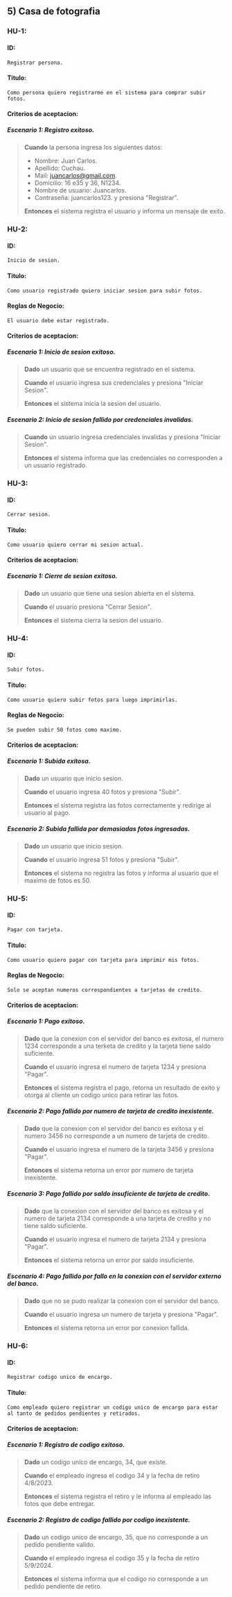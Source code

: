 ## 5) Casa de fotografia
### HU-1:
#### ID: 
`Registrar persona.`
#### Titulo:
`Como persona quiero registrarme en el sistema para comprar subir fotos.`

#### Criterios de aceptacion:
##### Escenario 1: Registro exitoso.
>**Cuando** la persona ingresa los siguientes datos:
>- Nombre: Juan Carlos.
>- Apellido: Cuchau.
>- Mail: juancarlos@gmail.com.
>- Domicilio: 16 e35 y 36, N1234.
>- Nombre de usuario: Juancarlos.
>- Contraseña: juancarlos123.
>y presiona "Registrar".
>
>**Entonces** el sistema registra el usuario y informa un mensaje de exito.

### HU-2:
#### ID:
`Inicio de sesion.`
#### Titulo:
`Como usuario registrado quiero iniciar sesion para subir fotos.`
#### Reglas de Negocio:
`El usuario debe estar registrado.`

#### Criterios de aceptacion:
##### Escenario 1: Inicio de sesion exitoso.
>**Dado** un usuario que se encuentra registrado en el sistema.
>
>**Cuando** el usuario ingresa sus credenciales y presiona "Iniciar Sesion".
>
>**Entonces** el sistema inicia la sesion del usuario.

##### Escenario 2: Inicio de sesion fallido por credenciales invalidas.
>**Cuando** un usuario ingresa credenciales invalidas y presiona "Iniciar Sesion".
>
>**Entonces** el sistema informa que las credenciales no corresponden a un usuario registrado.

### HU-3:
#### ID:
`Cerrar sesion.`
#### Titulo:
`Como usuario quiero cerrar mi sesion actual.`

#### Criterios de aceptacion:
##### Escenario 1: Cierre de sesion exitoso.
>**Dado** un usuario que tiene una sesion abierta en el sistema.
>
>**Cuando** el usuario presiona "Cerrar Sesion".
>
>**Entonces** el sistema cierra la sesion del usuario.

### HU-4:
#### ID:
`Subir fotos.`
#### Titulo:
`Como usuario quiero subir fotos para luego imprimirlas.`
#### Reglas de Negocio:
`Se pueden subir 50 fotos como maximo.`

#### Criterios de aceptacion:
##### Escenario 1: Subida exitosa.
>**Dado** un usuario que inicio sesion.
>
>**Cuando** el usuario ingresa 40 fotos y presiona "Subir".
>
>**Entonces** el sistema registra las fotos correctamente y redirige al usuario al pago.

##### Escenario 2: Subida fallida por demasiadas fotos ingresadas.
>**Dado** un usuario que inicio sesion.
>
>**Cuando** el usuario ingresa 51 fotos y presiona "Subir".
>
>**Entonces** el sistema no registra las fotos y informa al usuario que el maximo de fotos es 50.

### HU-5:
#### ID:
`Pagar con tarjeta.`
#### Titulo:
`Como usuario quiero pagar con tarjeta para imprimir mis fotos.`
#### Reglas de Negocio:
`Solo se aceptan numeros correspondientes a tarjetas de credito.`

#### Criterios de aceptacion:
##### Escenario 1: Pago exitoso.
>**Dado** que la conexion con el servidor del banco es exitosa, el numero 1234 corresponde a una terketa de credito y la tarjeta tiene saldo suficiente.
>
>**Cuando** el usuario ingresa el numero de tarjeta 1234 y presiona "Pagar".
>
>**Entonces** el sistema registra el pago, retorna un resultado de exito y otorga al cliente un codigo unico para retirar las fotos.

##### Escenario 2: Pago fallido por numero de tarjeta de credito inexistente.
>**Dado** que la conexion con el servidor del banco es exitosa y el numero 3456 no corresponde a un numero de tarjeta de credito.
>
>**Cuando** el usuario ingresa el numero de la tarjeta 3456 y presiona "Pagar".
>
>**Entonces** el sistema retorna un error por numero de tarjeta inexistente.

##### Escenario 3: Pago fallido por saldo insuficiente de tarjeta de credito.
>**Dado** que la conexion con el servidor del banco es exitosa y el numero de tarjeta 2134 corresponde a una tarjeta de credito y no tiene saldo suficiente.
>
>**Cuando** el usuario ingresa el numero de tarjeta 2134 y presiona "Pagar".
>
>**Entonces** el sistema retorna un error por saldo insuficiente.

##### Escenario 4: Pago fallido por fallo en la conexion con el servidor externo del banco.
>**Dado** que no se pudo realizar la conexion con el servidor del banco.
>
>**Cuando** el usuario ingresa un numero de tarjeta y presiona "Pagar".
>
>**Entonces** el sistema retorna un error por conexion fallida.

### HU-6:
#### ID:
`Registrar codigo unico de encargo.`
#### Titulo:
`Como empleado quiero registrar un codigo unico de encargo para estar al tanto de pedidos pendientes y retirados.`

#### Criterios de aceptacion:
##### Escenario 1: Registro de codigo exitoso.
>**Dado** un codigo unico de encargo, 34, que existe.
>
>**Cuando** el empleado ingresa el codigo 34 y la fecha de retiro 4/8/2023.
>
>**Entonces** el sistema registra el retiro y le informa al empleado las fotos que debe entregar.

##### Escenario 2: Registro de codigo fallido por codigo inexistente.
>**Dado** un codigo unico de encargo, 35, que no corresponde a un pedido pendiente valido.
>
>**Cuando** el empleado ingresa el codigo 35 y la fecha de retiro 5/9/2024.
>
>**Entonces** el sistema informa que el codigo no corresponde a un pedido pendiente de retiro.
